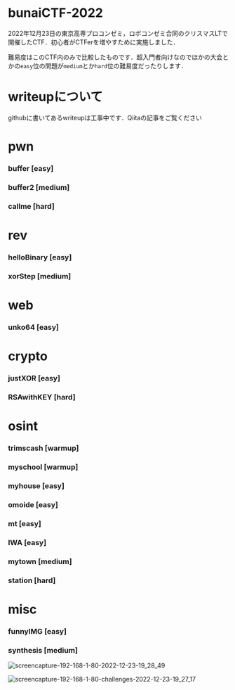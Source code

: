 # bunaiCTF-2022
2022年12月23日の東京高専プロコンゼミ，ロボコンゼミ合同のクリスマスLTで開催したCTF．初心者がCTFerを増やすために実施しました．


難易度はこのCTF内のみで比較したものです．超入門者向けなのでほかの大会とかの`easy`位の問題が`medium`とか`hard`位の難易度だったりします．

# writeupについて
githubに書いてあるwriteupは工事中です．Qiitaの記事をご覧ください

# pwn
### buffer [easy]
### buffer2 [medium]
### callme [hard]
# rev
### helloBinary [easy]
### xorStep [medium]
# web
### unko64 [easy]
# crypto
### justXOR [easy]
### RSAwithKEY [hard]
# osint
### trimscash [warmup]
### myschool [warmup]
### myhouse [easy]
### omoide [easy]
### mt [easy]
### IWA [easy]
### mytown [medium]
### station [hard]
# misc
### funnyIMG [easy]
### synthesis [medium]

![screencapture-192-168-1-80-2022-12-23-19_28_49](https://user-images.githubusercontent.com/42578480/209422527-3edfdfb2-8696-46c8-a3ce-6afd6894b235.png)


![screencapture-192-168-1-80-challenges-2022-12-23-19_27_17](https://user-images.githubusercontent.com/42578480/209422524-08911038-a35b-4dfe-bb6f-0ca0f90b78cb.png)

